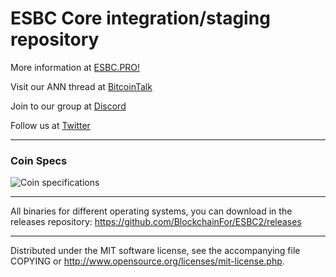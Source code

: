 ESBC Core integration/staging repository
======================================
More information at [ESBC.PRO!](http://esbc.pro/)

Visit our ANN thread at [BitcoinTalk](https://bitcointalk.org/index.php?topic=4889530.0)

Join to our group at [Discord](https://discord.gg/C6t23JH)

Follow us at [Twitter](https://esbc.pro/link/twitter)

***

### Coin Specs

![Coin specifications](https://esbc.pro/static/images/specification2.png)
 
***
All binaries for different operating systems, you can download in the releases repository:
https://github.com/BlockchainFor/ESBC2/releases

***
Distributed under the MIT software license, see the accompanying file COPYING or http://www.opensource.org/licenses/mit-license.php.
